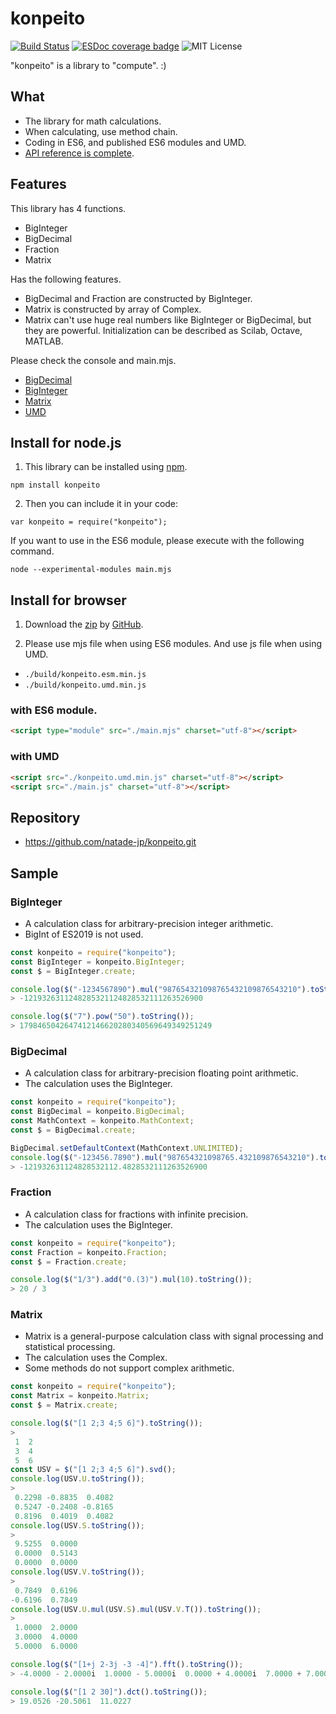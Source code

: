 # konpeito
[![Build Status](https://travis-ci.org/natade-jp/konpeito.svg?branch=master)](https://travis-ci.org/natade-jp/konpeito)
[![ESDoc coverage badge](https://natade-jp.github.io/konpeito/docs/badge.svg)](https://natade-jp.github.io/konpeito/docs/)
![MIT License](https://img.shields.io/badge/license-MIT-blue.svg?style=flat)

"konpeito" is a library to "compute". :)

## What
- The library for math calculations.
- When calculating, use method chain.
- Coding in ES6, and published ES6 modules and UMD.
- [API reference is complete](https://natade-jp.github.io/konpeito/docs/).

## Features
This library has 4 functions.
- BigInteger
- BigDecimal
- Fraction
- Matrix

Has the following features.
- BigDecimal and Fraction are constructed by BigInteger.
- Matrix is constructed by array of Complex.
- Matrix can't use huge real numbers like BigInteger or BigDecimal, but they are powerful. Initialization can be described as Scilab, Octave, MATLAB.

Please check the console and main.mjs.
- [BigDecimal](https://natade-jp.github.io/konpeito/html/examples/demos/BigDecimal/)
- [BigInteger](https://natade-jp.github.io/konpeito/html/examples/demos/BigInteger/)
- [Matrix](https://natade-jp.github.io/konpeito/html/examples/demos/Matrix/)
- [UMD](https://natade-jp.github.io/konpeito/html/examples/demos/UMD/)

## Install for node.js

1. This library can be installed using [npm](https://www.npmjs.com/package/konpeito).
```
npm install konpeito
```

2. Then you can include it in your code:
```
var konpeito = require("konpeito");
```

If you want to use in the ES6 module, please execute with the following command.
```
node --experimental-modules main.mjs
```

## Install for browser

1. Download the [zip](https://github.com/natade-jp/konpeito/archive/master.zip) by [GitHub](https://github.com/natade-jp/konpeito).

2. Please use mjs file when using ES6 modules. And use js file when using UMD.
- `./build/konpeito.esm.min.js`
- `./build/konpeito.umd.min.js`

### with ES6 module.
```html
<script type="module" src="./main.mjs" charset="utf-8"></script>
```

### with UMD
```html
<script src="./konpeito.umd.min.js" charset="utf-8"></script>
<script src="./main.js" charset="utf-8"></script>
```

## Repository
- https://github.com/natade-jp/konpeito.git

## Sample

### BigInteger
- A calculation class for arbitrary-precision integer arithmetic.
- BigInt of ES2019 is not used.

```javascript
const konpeito = require("konpeito");
const BigInteger = konpeito.BigInteger;
const $ = BigInteger.create;

console.log($("-1234567890").mul("987654321098765432109876543210").toString());
> -1219326311248285321124828532111263526900

console.log($("7").pow("50").toString());
> 1798465042647412146620280340569649349251249
```

### BigDecimal
- A calculation class for arbitrary-precision floating point arithmetic.
- The calculation uses the BigInteger.

```javascript
const konpeito = require("konpeito");
const BigDecimal = konpeito.BigDecimal;
const MathContext = konpeito.MathContext;
const $ = BigDecimal.create;

BigDecimal.setDefaultContext(MathContext.UNLIMITED);
console.log($("-123456.7890").mul("987654321098765.432109876543210").toString());
> -121932631124828532112.4828532111263526900
```

### Fraction
- A calculation class for fractions with infinite precision.
- The calculation uses the BigInteger.

```javascript
const konpeito = require("konpeito");
const Fraction = konpeito.Fraction;
const $ = Fraction.create;

console.log($("1/3").add("0.(3)").mul(10).toString());
> 20 / 3
```

### Matrix
- Matrix is a general-purpose calculation class with signal processing and statistical processing.
- The calculation uses the Complex.
- Some methods do not support complex arithmetic.

```javascript
const konpeito = require("konpeito");
const Matrix = konpeito.Matrix;
const $ = Matrix.create;

console.log($("[1 2;3 4;5 6]").toString());
>
 1  2
 3  4
 5  6
const USV = $("[1 2;3 4;5 6]").svd();
console.log(USV.U.toString());
> 
 0.2298 -0.8835  0.4082
 0.5247 -0.2408 -0.8165
 0.8196  0.4019  0.4082
console.log(USV.S.toString());
> 
 9.5255  0.0000
 0.0000  0.5143
 0.0000  0.0000
console.log(USV.V.toString());
> 
 0.7849  0.6196
-0.6196  0.7849
console.log(USV.U.mul(USV.S).mul(USV.V.T()).toString());
> 
 1.0000  2.0000
 3.0000  4.0000
 5.0000  6.0000

console.log($("[1+j 2-3j -3 -4]").fft().toString());
> -4.0000 - 2.0000i  1.0000 - 5.0000i  0.0000 + 4.0000i  7.0000 + 7.0000i

console.log($("[1 2 30]").dct().toString());
> 19.0526 -20.5061  11.0227
```
